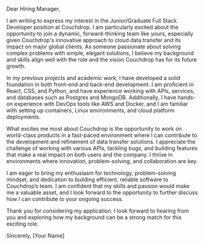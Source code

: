 Dear Hiring Manager,

I am writing to express my interest in the Junior/Graduate Full Stack Developer position at Couchdrop. I am particularly excited about the opportunity to join a dynamic, forward-thinking team like yours, especially given Couchdrop's innovative approach to cloud data transfer and its impact on major global clients. As someone passionate about solving complex problems with simple, elegant solutions, I believe my background and skills align well with the role and the vision Couchdrop has for its future growth.

In my previous projects and academic work, I have developed a solid foundation in both front-end and back-end development. I am proficient in React, CSS, and Python, and have experience working with APIs, services, and databases such as Postgres and MongoDB. Additionally, I have hands-on experience with DevOps tools like AWS and Docker, and I am familiar with setting up containers, Linux environments, and cloud platform deployments.

What excites me most about Couchdrop is the opportunity to work on world-class products in a fast-paced environment where I can contribute to the development and refinement of data transfer solutions. I appreciate the challenge of working with various APIs, tackling bugs, and building features that make a real impact on both users and the company. I thrive in environments where innovation, problem-solving, and collaboration are key.

I am eager to bring my enthusiasm for technology, problem-solving mindset, and dedication to building efficient, reliable software to Couchdrop’s team. I am confident that my skills and passion would make me a valuable asset, and I look forward to the opportunity to further discuss how I can contribute to your ongoing success.

Thank you for considering my application. I look forward to hearing from you and exploring how my background can be a strong match for this exciting role.

Sincerely,
[Your Name]
